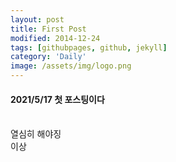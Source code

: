 ```yaml
---
layout: post
title: First Post
modified: 2014-12-24
tags: [githubpages, github, jekyll]
category: 'Daily'
image: /assets/img/logo.png
---
```


#### 2021/5/17 첫 포스팅이다
<br>
열심히 해야징
<br>
이상

